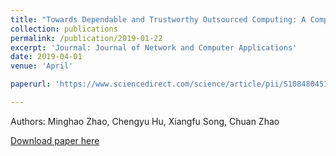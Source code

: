 ```yaml
---
title: "Towards Dependable and Trustworthy Outsourced Computing: A Comprehensive Survey And Tutorial"
collection: publications
permalink: /publication/2019-01-22
excerpt: 'Journal: Journal of Network and Computer Applications'
date: 2019-04-01
venue: 'April'

paperurl: 'https://www.sciencedirect.com/science/article/pii/S108480451930030X'

---
```

Authors: Minghao Zhao, Chengyu Hu, Xiangfu Song, Chuan Zhao

[Download paper here](https://www.sciencedirect.com/science/article/pii/S108480451930030X)
